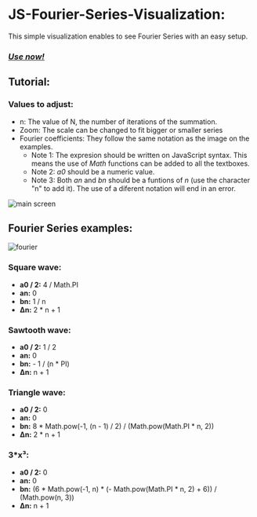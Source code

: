 # JS-Fourier-Series-Visualization:

This simple visualization enables to see Fourier Series with an easy setup.

### *[Use now!](https://jkutkut.github.io/JS-Fourier-Series-Visualization/)*

## Tutorial:

### Values to adjust:
- n: The value of N, the number of iterations of the summation.
- Zoom: The scale can be changed to fit bigger or smaller series
- Fourier coefficients: They follow the same notation as the image on the examples.
    - Note 1: The expresion should be written on JavaScript syntax. This means the use of _Math_ functions can be added to all the textboxes.
    - Note 2: _a0_ should be a numeric value.
    - Note 3: Both _an_ and _bn_ should be a funtions of _n_ (use the character "n" to add it). The use of a diferent notation will end in an error. 

![main screen](https://cdn.jsdelivr.net/gh/Jkutkut/JS-Fourier-Series-Visualization@master/resources/screenshot.png)

## Fourier Series examples:

![fourier](https://cdn.jsdelivr.net/gh/Jkutkut/JS-Fourier-Series-Visualization@master/resources/fourierSeries.svg)

### Square wave:
- **a0 / 2:** 4 / Math.PI
- **an:** 0
- **bn:** 1 / n
- **Δn:** 2 * n + 1

### Sawtooth wave:
- **a0 / 2:** 1 / 2
- **an:** 0
- **bn:** - 1 / (n * PI)
- **Δn:** n + 1

### Triangle wave:
- **a0 / 2:** 0
- **an:** 0
- **bn:** 8 * Math.pow(-1, (n - 1) / 2) / (Math.pow(Math.PI * n, 2))
- **Δn:** 2 * n + 1


### 3*x³:
- **a0 / 2:** 0
- **an:** 0
- **bn:** (6 * Math.pow(-1, n) * (- Math.pow(Math.PI * n, 2) + 6)) / (Math.pow(n, 3))
- **Δn:** n + 1

